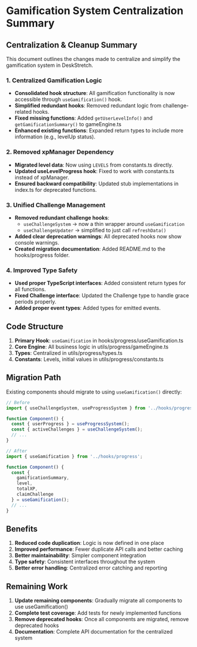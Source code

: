 # Gamification System Centralization Summary

## Centralization & Cleanup Summary

This document outlines the changes made to centralize and simplify the gamification system in DeskStretch.

### 1. Centralized Gamification Logic

- **Consolidated hook structure**: All gamification functionality is now accessible through `useGamification()` hook.
- **Simplified redundant hooks**: Removed redundant logic from challenge-related hooks.
- **Fixed missing functions**: Added `getUserLevelInfo()` and `getGamificationSummary()` to gameEngine.ts
- **Enhanced existing functions**: Expanded return types to include more information (e.g., levelUp status).

### 2. Removed xpManager Dependency

- **Migrated level data**: Now using `LEVELS` from constants.ts directly.
- **Updated useLevelProgress hook**: Fixed to work with constants.ts instead of xpManager.
- **Ensured backward compatibility**: Updated stub implementations in index.ts for deprecated functions.

### 3. Unified Challenge Management

- **Removed redundant challenge hooks**:
  - `useChallengeSystem` -> now a thin wrapper around `useGamification`
  - `useChallengeUpdater` -> simplified to just call `refreshData()`
- **Added clear deprecation warnings**: All deprecated hooks now show console warnings.
- **Created migration documentation**: Added README.md to the hooks/progress folder.

### 4. Improved Type Safety

- **Used proper TypeScript interfaces**: Added consistent return types for all functions.
- **Fixed Challenge interface**: Updated the Challenge type to handle grace periods properly.
- **Added proper event types**: Added types for emitted events.

## Code Structure

1. **Primary Hook**: `useGamification` in hooks/progress/useGamification.ts
2. **Core Engine**: All business logic in utils/progress/gameEngine.ts
3. **Types**: Centralized in utils/progress/types.ts
4. **Constants**: Levels, initial values in utils/progress/constants.ts

## Migration Path

Existing components should migrate to using `useGamification()` directly:

```typescript
// Before
import { useChallengeSystem, useProgressSystem } from '../hooks/progress';

function Component() {
  const { userProgress } = useProgressSystem();
  const { activeChallenges } = useChallengeSystem();
  // ...
}

// After
import { useGamification } from '../hooks/progress';

function Component() {
  const { 
    gamificationSummary,
    level,
    totalXP,
    claimChallenge
  } = useGamification();
  // ...
}
```

## Benefits

1. **Reduced code duplication**: Logic is now defined in one place
2. **Improved performance**: Fewer duplicate API calls and better caching
3. **Better maintainability**: Simpler component integration
4. **Type safety**: Consistent interfaces throughout the system
5. **Better error handling**: Centralized error catching and reporting

## Remaining Work

1. **Update remaining components**: Gradually migrate all components to use useGamification()
2. **Complete test coverage**: Add tests for newly implemented functions
3. **Remove deprecated hooks**: Once all components are migrated, remove deprecated hooks
4. **Documentation**: Complete API documentation for the centralized system 